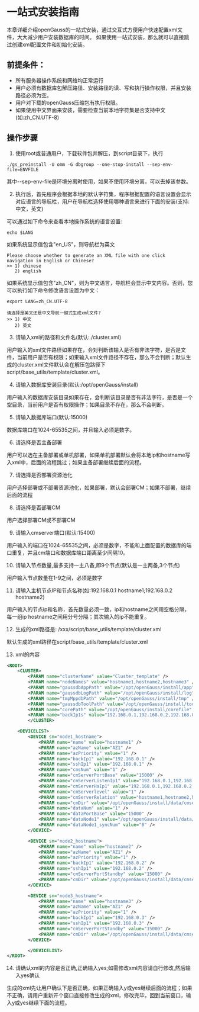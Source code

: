 # 一站式安装指南

本章详细介绍openGauss的一站式安装，通过交互式方便用户快速配置xml文件，大大减少用户安装数据库的时间。
如果使用一站式安装，那么就可以直接跳过创建xml配置文件和初始化安装。

## 前提条件：<a name="section9955194683210"></a>

-   所有服务器操作系统和网络均正常运行
-   用户必须有数据库包解压路径、安装路径的读、写和执行操作权限，并且安装路径必须为空。
-   用户对下载的openGauss压缩包有执行权限。
-   如果使用中文界面来安装，需要检查当前本地字符集是否支持中文(如:zh_CN.UTF-8)

## 操作步骤<a name="section4241123615573"></a>
1.  使用root或普通用户，下载软件包并解压，到script目录下，执行

```
./gs_preinstall -U omm -G dbgroup --one-stop-install --sep-env-file=ENVFILE
```

其中--sep-env-file是环境分离时使用，如果不使用环境分离，可以去掉该参数。

2.  执行后，首先程序会根据本地的默认字符集，程序根据配置的语言设置会显示对应语言的导航栏，用户在导航栏选择使用哪种语言来进行下面的安装(支持:中文，英文)

可以通过如下命令来查看本地操作系统的语言设置:

```
echo $LANG
```

如果系统显示值包含"en_US"，则导航栏为英文

```
Please choose whether to generate an XML file with one click navigation in English or Chinese?
>> 1) chinese
   2) english
```

如果系统显示值包含"zh_CN"，则为中文语言，导航栏会显示中文内容。否则，您可以执行如下命令修改语言设置为中文：

```
export LANG=zh_CN.UTF-8
```

```
请选择是英文还是中文导航一键式生成xml文件?
>> 1) 中文
   2) 英文
```

3.  请输入xml的路径和文件名(默认:./cluster.xml)

用户输入的xml文件路径如果存在，会对判断该输入是否有非法字符，是否是文件，当前用户是否有权限；如果输入xml文件路径不存在，那么不会判断；默认生成的cluster.xml文件默认会在解压包路径下script/base_utils/template/cluster.xml。

4.  请输入数据库安装目录(默认:/opt/openGauss/install)

用户输入的数据库安装目录如果存在，会判断该目录是否有非法字符，是否是一个空目录，当前用户是否有权限操作；如果目录不存在，那么不会判断。

5.  请输入数据库端口(默认:15000)

数据库端口在1024-65535之间，并且输入必须是数字。

6.  请选择是否主备部署

用户可以选在主备部署或单机部署，如果单机部署默认会将本地ip和hostname写入xml中，后面的流程跳过；如果主备部署继续后面的流程。

7.  请选择是否部署资源池化

用户选择部署或不部署资源池化，如果部署，默认会部署CM；如果不部署，继续后面的流程

8.  请选择是否部署CM

用户选择部署CM或不部署CM

9.  请输入cmserver端口(默认:15400)

用户输入的端口在1024-65535之间，必须是数字，不能和上面配置的数据库的端口重复，并且cm端口和数据库端口距离至少间隔10。

10.   请输入节点数量,最多支持一主八备,即9个节点(默认是一主两备,3个节点)

用户输入节点数量在1-9之间，必须是数字

11.   请输入主机节点IP和节点名称(如:192.168.0.1 hostname1;192.168.0.2 hostname2)

用户输入的节点ip和名称，首先数量必须一致，ip和hostname之间用空格分隔，每一组ip hostname之间用分号分隔；其次输入的ip不能重复。

12.    生成的xml路径是:   /xxx/script/base_utils/template/cluster.xml

默认生成的xml路径在script/base_utils/template/cluster.xml

13.   xml的内容
```xml
<ROOT>
    <CLUSTER>
        <PARAM name="clusterName" value="Cluster_template" />
        <PARAM name="nodeNames" value="hostname1,hostname2,hostname3" />
        <PARAM name="gaussdbAppPath" value="/opt/openGauss/install/app" />
        <PARAM name="gaussdbLogPath" value="/opt/openGauss/install/log" />
        <PARAM name="tmpMppdbPath" value="/opt/openGauss/install/tmp" />
        <PARAM name="gaussdbToolPath" value="/opt/openGauss/install/tool" />
        <PARAM name="corePath" value="/opt/openGauss/install/corefile" />
        <PARAM name="backIp1s" value="192.168.0.1,192.168.0.2,192.168.0.3" />
        </CLUSTER>

    <DEVICELIST>
        <DEVICE sn="node1_hostname">
            <PARAM name="name" value="hostname1" />
            <PARAM name="azName" value="AZ1" />
            <PARAM name="azPriority" value="1" />
            <PARAM name="backIp1" value="192.168.0.1" />
            <PARAM name="sshIp1" value="192.168.0.1" />
            <PARAM name="cmsNum" value="1" />
            <PARAM name="cmServerPortBase" value="15000" />
            <PARAM name="cmServerListenIp1" value="192.168.0.1,192.168.0.2,192.168.0.3" />
            <PARAM name="cmServerHaIp1" value="192.168.0.1,192.168.0.2,192.168.0.3" />
            <PARAM name="cmServerlevel" value="1" />
            <PARAM name="cmServerRelation" value="hostname1,hostname2,hostname3" />
            <PARAM name="cmDir" value="/opt/openGauss/install/data/cmserver" />
            <PARAM name="dataNum" value="1" />
            <PARAM name="dataPortBase" value="15000" />
            <PARAM name="dataNode1" value="/opt/openGauss/install/data/dn1,hostname2,/opt/openGauss/install/data/dn1,hostname3,/opt/openGauss/install/data/dn1" />
            <PARAM name="dataNode1_syncNum" value="0" />
        </DEVICE>

        <DEVICE sn="node2_hostname">
            <PARAM name="name" value="hostname2" />
            <PARAM name="azName" value="AZ1" />
            <PARAM name="azPriority" value="1" />
            <PARAM name="backIp1" value="192.168.0.2" />
            <PARAM name="sshIp1" value="192.168.0.2" />
            <PARAM name="cmServerPortStandby" value="15000" />
            <PARAM name="cmDir" value="/opt/openGauss/install/data/cmserver" />
        </DEVICE>

        <DEVICE sn="node3_hostname">
            <PARAM name="name" value="hostname3" />
            <PARAM name="azName" value="AZ1" />
            <PARAM name="azPriority" value="1" />
            <PARAM name="backIp1" value="192.168.0.3" />
            <PARAM name="sshIp1" value="192.168.0.3" />
            <PARAM name="cmServerPortStandby" value="15000" />
            <PARAM name="cmDir" value="/opt/openGauss/install/data/cmserver" />
        </DEVICE>

        </DEVICELIST>
</ROOT>
```

14.   请确认xml的内容是否正确,正确输入yes;如需修改xml内容请自行修改,然后输入yes确认

生成的xml先让用户确认下是否正确，如果正确输入y或yes继续后面的流程；如果不正确，请用户重新开个窗口直接修改生成的xml，修改完毕，回到当前窗口，输入y或yes继续下面的流程。